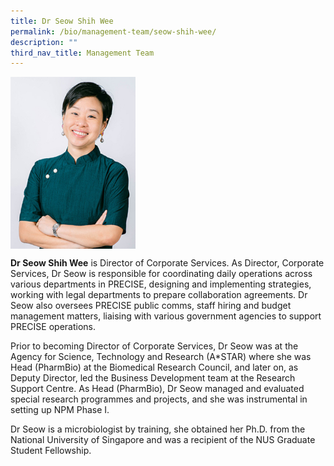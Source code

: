 ```yaml
---
title: Dr Seow Shih Wee
permalink: /bio/management-team/seow-shih-wee/
description: ""
third_nav_title: Management Team
---
```

<img src="/images/Bio/Management%20Team/dr%20seow%20shih%20wee.jpg" align="center" style="width:200px">

**Dr Seow Shih Wee** is Director of Corporate Services. As Director, Corporate Services, Dr Seow is responsible for coordinating daily operations across various departments in PRECISE, designing and implementing strategies, working with legal departments to prepare collaboration agreements. Dr Seow also oversees PRECISE public comms, staff hiring and budget management matters, liaising with various government agencies to support PRECISE operations.

Prior to becoming Director of Corporate Services, Dr Seow was at the Agency for Science, Technology and Research (A\*STAR) where she was Head (PharmBio) at the Biomedical Research Council, and later on, as Deputy Director, led the Business Development team at the Research Support Centre. As Head (PharmBio), Dr Seow managed and evaluated special research programmes and projects, and she was instrumental in setting up NPM Phase I.

Dr Seow is a microbiologist by training, she obtained her Ph.D. from the National University of Singapore and was a recipient of the NUS Graduate Student Fellowship.